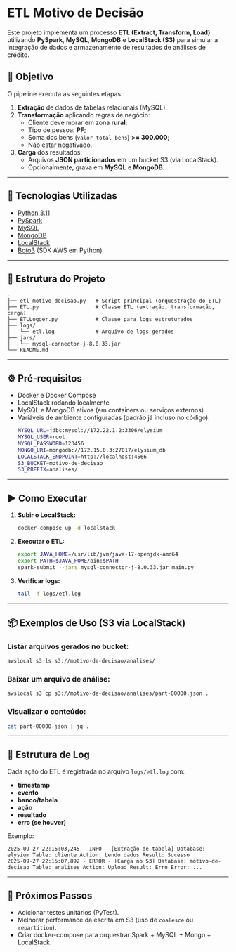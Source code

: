 # ETL Motivo de Decisão

Este projeto implementa um processo **ETL (Extract, Transform, Load)** utilizando **PySpark**, **MySQL**, **MongoDB** e **LocalStack (S3)** para simular a integração de dados e armazenamento de resultados de análises de crédito.

## 📌 Objetivo

O pipeline executa as seguintes etapas:
1. **Extração** de dados de tabelas relacionais (MySQL).
2. **Transformação** aplicando regras de negócio:
   - Cliente deve morar em zona **rural**;
   - Tipo de pessoa: **PF**;
   - Soma dos bens (`valor_total_bens`) **>= 300.000**;
   - Não estar negativado.
3. **Carga** dos resultados:
   - Arquivos **JSON particionados** em um bucket S3 (via LocalStack).
   - Opcionalmente, grava em **MySQL** e **MongoDB**.

---

## 🚀 Tecnologias Utilizadas

- [Python 3.11](https://www.python.org/)
- [PySpark](https://spark.apache.org/)
- [MySQL](https://www.mysql.com/)
- [MongoDB](https://www.mongodb.com/)
- [LocalStack](https://localstack.cloud/)
- [Boto3](https://boto3.amazonaws.com/v1/documentation/api/latest/index.html) (SDK AWS em Python)

---

## 📂 Estrutura do Projeto

```
.
├── etl_motivo_decisao.py   # Script principal (orquestração do ETL)
├── ETL.py                  # Classe ETL (extração, transformação, carga)
├── ETLLogger.py            # Classe para logs estruturados
├── logs/
│   └── etl.log             # Arquivo de logs gerados
├── jars/
│   └── mysql-connector-j-8.0.33.jar
└── README.md
```

---

## ⚙️ Pré-requisitos

- Docker e Docker Compose
- LocalStack rodando localmente
- MySQL e MongoDB ativos (em containers ou serviços externos)
- Variáveis de ambiente configuradas (padrão já incluso no código):
  ```bash
  MYSQL_URL=jdbc:mysql://172.22.1.2:3306/elysium
  MYSQL_USER=root
  MYSQL_PASSWORD=123456
  MONGO_URI=mongodb://172.15.0.3:27017/elysium_db
  LOCALSTACK_ENDPOINT=http://localhost:4566
  S3_BUCKET=motivo-de-decisao
  S3_PREFIX=analises/
  ```

---

## ▶️ Como Executar

1. **Subir o LocalStack:**
   ```bash
   docker-compose up -d localstack
   ```

2. **Executar o ETL:**
   ```bash
   export JAVA_HOME=/usr/lib/jvm/java-17-openjdk-amd64
   export PATH=$JAVA_HOME/bin:$PATH
   spark-submit --jars mysql-connector-j-8.0.33.jar main.py
   ```

3. **Verificar logs:**
   ```bash
   tail -f logs/etl.log
   ```

---

## 📦 Exemplos de Uso (S3 via LocalStack)

### Listar arquivos gerados no bucket:
```bash
awslocal s3 ls s3://motivo-de-decisao/analises/
```

### Baixar um arquivo de análise:
```bash
awslocal s3 cp s3://motivo-de-decisao/analises/part-00000.json .
```

### Visualizar o conteúdo:
```bash
cat part-00000.json | jq .
```

---

## 📝 Estrutura de Log

Cada ação do ETL é registrada no arquivo `logs/etl.log` com:
- **timestamp**
- **evento**
- **banco/tabela**
- **ação**
- **resultado**
- **erro (se houver)**

Exemplo:
```
2025-09-27 22:15:03,245 - INFO - [Extração de tabela] Database: elysium Table: cliente Action: Lendo dados Result: Sucesso
2025-09-27 22:15:07,892 - ERROR - [Carga no S3] Database: motivo-de-decisao Table: analises Action: Upload Result: Erro Error: ...
```

---

## 📌 Próximos Passos

- Adicionar testes unitários (PyTest).
- Melhorar performance da escrita em S3 (uso de `coalesce` ou `repartition`).
- Criar docker-compose para orquestrar Spark + MySQL + Mongo + LocalStack.